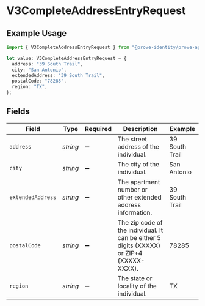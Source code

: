 # V3CompleteAddressEntryRequest

## Example Usage

```typescript
import { V3CompleteAddressEntryRequest } from "@prove-identity/prove-api/models/components";

let value: V3CompleteAddressEntryRequest = {
  address: "39 South Trail",
  city: "San Antonio",
  extendedAddress: "39 South Trail",
  postalCode: "78285",
  region: "TX",
};
```

## Fields

| Field                                                                                    | Type                                                                                     | Required                                                                                 | Description                                                                              | Example                                                                                  |
| ---------------------------------------------------------------------------------------- | ---------------------------------------------------------------------------------------- | ---------------------------------------------------------------------------------------- | ---------------------------------------------------------------------------------------- | ---------------------------------------------------------------------------------------- |
| `address`                                                                                | *string*                                                                                 | :heavy_minus_sign:                                                                       | The street address of the individual.                                                    | 39 South Trail                                                                           |
| `city`                                                                                   | *string*                                                                                 | :heavy_minus_sign:                                                                       | The city of the individual.                                                              | San Antonio                                                                              |
| `extendedAddress`                                                                        | *string*                                                                                 | :heavy_minus_sign:                                                                       | The apartment number or other extended address information.                              | 39 South Trail                                                                           |
| `postalCode`                                                                             | *string*                                                                                 | :heavy_minus_sign:                                                                       | The zip code of the individual. It can be either 5 digits (XXXXX) or ZIP+4 (XXXXX-XXXX). | 78285                                                                                    |
| `region`                                                                                 | *string*                                                                                 | :heavy_minus_sign:                                                                       | The state or locality of the individual.                                                 | TX                                                                                       |